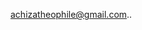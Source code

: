  achizatheophile@gmail.com..

<!---
THEOPHILEACHIZA/THEOPHILEACHIZA is a ✨ special ✨ repository because its `README.md` (this file) appears on your GitHub profile.
You can click the Preview link to take a look at your changes.
--->
